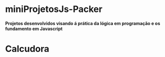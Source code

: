 # miniProjetosJs-Packer
#### Projetos desenvolvidos visando á prática da lógica em programação e os fundamento em Javascript

# Calcudora
